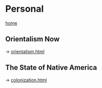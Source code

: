 # Personal

[home](../README.html)

## Orientalism Now 

-> [orientalism.html](orientalism.html)

## The State of Native America 

-> [colonization.html](colonization.html)
